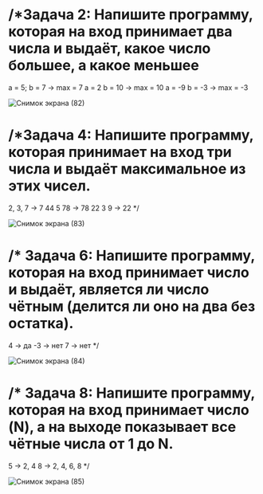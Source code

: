 # /*Задача 2: Напишите программу, которая на вход принимает два числа и выдаёт, какое число большее, а какое меньшее
a = 5; b = 7 -> max = 7
a = 2 b = 10 -> max = 10
a = -9 b = -3 -> max = -3


![Снимок экрана (82)](https://user-images.githubusercontent.com/56500587/182959364-c61a0973-9640-470d-b132-3c05b6ec7603.png)

# /*Задача 4: Напишите программу, которая принимает на вход три числа и выдаёт максимальное из этих чисел.
2, 3, 7 -> 7
44 5 78 -> 78
22 3 9 -> 22
*/


![Снимок экрана (83)](https://user-images.githubusercontent.com/56500587/182959688-91b6f250-0636-48a6-b427-7995508c9f35.png)

# /* Задача 6: Напишите программу, которая на вход принимает число и выдаёт, является ли число чётным (делится ли оно на два без остатка).
4 -> да
-3 -> нет
7 -> нет
*/


![Снимок экрана (84)](https://user-images.githubusercontent.com/56500587/182959970-94a33157-cd85-409b-aa77-3f86236af127.png)



# /* Задача 8: Напишите программу, которая на вход принимает число (N), а на выходе показывает все чётные числа от 1 до N.
5 -> 2, 4
8 -> 2, 4, 6, 8
*/


![Снимок экрана (85)](https://user-images.githubusercontent.com/56500587/182960160-ee900f1d-47e9-4d99-a547-87316d67e34f.png)

